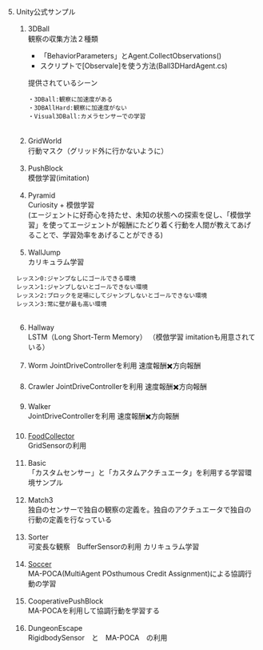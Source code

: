 5. Unity公式サンプル

    1. 3DBall　   
    観察の収集方法２種類
         + 「BehaviorParameters」とAgent.CollectObservations()  
         + スクリプトで[Observale]を使う方法(Ball3DHardAgent.cs)

         提供されているシーン
         ```
         ・3DBall:観察に加速度がある
         ・3DBAllHard:観察に加速度がない
         ・Visual3DBall:カメラセンサーでの学習
         ```

    <br>

    2. GridWorld　   
    行動マスク（グリッド外に行かないように）

    <br>

    3. PushBlock  
    模倣学習(imitation)

    <br>

    4. Pyramid  
    Curiosity + 模倣学習  
    (エージェントに好奇心を持たせ、未知の状態への探索を促し、「模倣学習」を使ってエージェントが報酬にたどり着く行動を人間が教えてあげることで、学習効率をあげることができる)

    <br>

    5. WallJump  
    カリキュラム学習
    ```
    レッスン0:ジャンプなしにゴールできる環境
    レッスン1:ジャンプしないとゴールできない環境
    レッスン2:ブロックを足場にしてジャンプしないとゴールできない環境
    レッスン3:常に壁が最も高い環境
    ```

    <br>

    6. Hallway  
    LSTM（Long Short-Term Memory） （模倣学習 imitationも用意されている）

    <br>

    7. Worm JointDriveControllerを利用 速度報酬✖️方向報酬

    <br>

    8. Crawler 
     JointDriveControllerを利用 速度報酬✖️方向報酬

    <br>

    9. Walker  
    JointDriveControllerを利用 速度報酬✖️方向報酬


    <br>

    10. [FoodCollector](5_10.md)  
    GridSensorの利用

    <br>

    11. Basic  
    「カスタムセンサー」と「カスタムアクチュエータ」を利用する学習環境サンプル

    <br>

    12. Match3  
    独自のセンサーで独自の観察の定義を。独自のアクチュエータで独自の行動の定義を行なっている

    <br>

    13. Sorter  
    可変長な観察　BufferSensorの利用 カリキュラム学習

    <br>

    14. [Soccer](5_14.md)  
    MA-POCA(MultiAgent POsthumous Credit Assignment)による協調行動の学習

    <br>

    15. CooperativePushBlock   
    MA-POCAを利用して協調行動を学習する

    <br>

    16. DungeonEscape    
    RigidbodySensor　と　MA-POCA　の利用

    <br>


